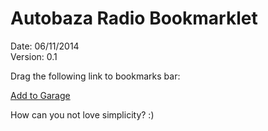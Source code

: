 Autobaza Radio Bookmarklet
============

Date: 06/11/2014  
Version: 0.1

Drag the following link to bookmarks bar:

<a href='javascript:(function(){window.loadBookmarklet=function(){jQuery.getScript("https://raw.githubusercontent.com/kristache/autobaza-bml/master/min/bookmarklet-min.js",function(){googleApiClientReady()})},jQuery("<script />").attr({src:"//apis.google.com/js/client.js?onload=loadBookmarklet",async:!0,defer:!0}).appendTo(document.head)}())'>Add to Garage</a>

How can you not love simplicity? :)